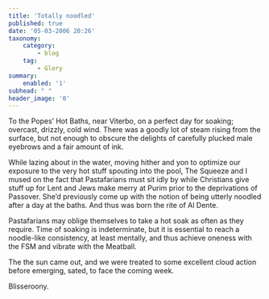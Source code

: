 ```yaml
---
title: 'Totally noodled'
published: true
date: '05-03-2006 20:26'
taxonomy:
    category:
        - blog
    tag:
        - Glory
summary:
    enabled: '1'
subhead: " "
header_image: '0'
---
```


To the Popes’ Hot Baths, near Viterbo, on a perfect day for soaking; overcast, drizzly, cold wind. There was a goodly lot of steam rising from the surface, but not enough to obscure the delights of carefully plucked male eyebrows and a fair amount of ink.

While lazing about in the water, moving hither and yon to optimize our exposure to the very hot stuff spouting into the pool, The Squeeze and I mused on the fact that Pastafarians must sit idly by while Christians give stuff up for Lent and Jews make merry at Purim prior to the deprivations of Passover. She’d previously come up with the notion of being utterly noodled after a day at the baths. And thus was born the rite of Al Dente.

Pastafarians may oblige themselves to take a hot soak as often as they require. Time of soaking is indeterminate, but it is essential to reach a noodle-like consistency, at least mentally, and thus achieve oneness with the FSM and vibrate with the Meatball.

The the sun came out, and we were treated to some excellent cloud action before emerging, sated, to face the coming week.

Blisseroony.
